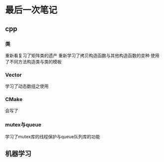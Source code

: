 # 最后一次笔记
## cpp
### 类
重新看复习了矩阵类的遗产
重新学习了拷贝构造函数与其他构造函数的变种
使用了不同方法构造类与类的模板
### Vector
学习了动态数组之使用
### CMake
会写了
### mutex与queue
学习了mutex库的线程保护与queue队列库的功能
## 机器学习